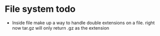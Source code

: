# File system todo

- Inside file make up a way to handle double extensions on a file. right now tar.gz will only return .gz as the extension